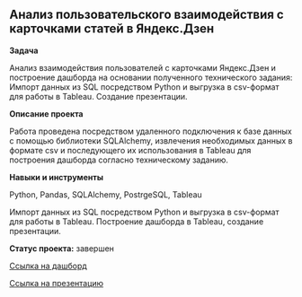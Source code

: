 ## Анализ пользовательского взаимодействия с карточками статей в Яндекс.Дзен


**Задача**   

Анализ взаимодействия пользователей с карточками Яндекс.Дзен и построение дашборда на основании полученного технического задания: Импорт данных из SQL посредством Python и выгрузка в csv-формат для работы в Tableau. Создание презентации.  

**Описание проекта**

Работа проведена посредством удаленного подключения к базе данных с помощью библиотеки SQLAlchemy, извлечения необходимых данных в формате csv и последующего их использования в Tableau для построения дашборда согласно техническому заданию.  


**Навыки и инструменты**  

Python, Pandas, SQLAlchemy, PostrgeSQL, Tableau  

Импорт данных из SQL посредством Python и выгрузка в csv-формат для работы в Tableau. Построение дашборда в Tableau, создание презентации.  


**Статус проекта:** завершен  
 

[Ссылка на дашборд](https://public.tableau.com/views/Dashboard_topic_YandexDzen/Dashboard?:language=en-US&publish=yes&:display_count=n&:origin=viz_share_link)


[Ссылка на презентацию](https://disk.yandex.ru/i/AY5RDQJPNnqMtQ)
 